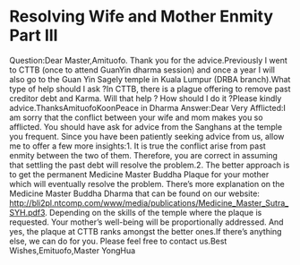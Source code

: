 # Resolving Wife and Mother Enmity Part III

Question:Dear Master,Amituofo. Thank you for the advice.Previously I went to CTTB (once to attend GuanYin dharma session) and once a year I will also go to the Guan Yin Sagely temple in Kuala Lumpur (DRBA branch).What type of help should I ask ?​In CTTB, there is a plague offering to remove past creditor debt and Karma. Will that help ? How should I do it ?Please kindly advice.ThanksAmituofoKoonPeace in Dharma      Answer:Dear Very Afflicted:I am sorry that the conflict between your wife and mom makes you so afflicted. You should have ask for advice from the Sanghans at the temple you frequent. Since you have been patiently seeking advice from us, allow me to offer a few more insights:1. It is true the conflict arise from past enmity between the two of them. Therefore, you are correct in assuming that settling the past debt will resolve the problem.2. The better approach is to get the permanent Medicine Master Buddha Plaque for your mother which will eventually resolve the problem. There’s more explanation on the Medicine Master Buddha Dharma that can be found on our website: ​http://bli2pl.ntcomp.com/www/media/publications/Medicine_Master_Sutra_SYH.pdf3. Depending on the skills of the temple where the plaque is requested. Your mother’s well-being will be proportionally addressed. And yes, the plaque at CTTB ranks amongst the better ones.If there’s anything else, we can do for you. Please feel free to contact us.Best Wishes,Emituofo,​Master YongHua